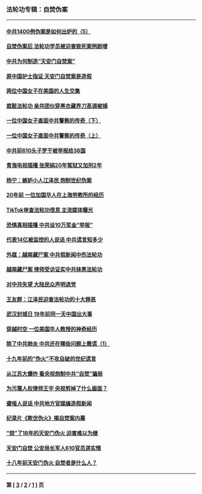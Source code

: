 ### 法轮功专辑：自焚伪案
---
#### [中共1400例伪案是如何出炉的（5）](../../pages/nf5562/n13226831.md?05190430) 
#### [自焚伪案后 法轮功学员被迫害致死案例剧增](../../pages/nf5562/n13190600.md?05190430) 
#### [中共为何制造“天安门自焚案”](../../pages/nf5562/n13183270.md?05190430) 
#### [原中国护士指证 天安门自焚案是造假](../../pages/nf5562/n13172289.md?05190430) 
#### [两位中国女子在美国的人生交集](../../pages/nf5562/n13156138.md?05190430) 
#### [栽赃法轮功 亲共团伙穿黑衣藏界刀高调被捕](../../pages/nf5562/n13073780.md?05190430) 
#### [一位中国女子直面中共警察的传奇（下）](../../pages/nf5562/n12989706.md?05190430) 
#### [一位中国女子直面中共警察的传奇（上）](../../pages/nf5562/n12985072.md?05190430) 
#### [中共前610头子罗干被举报给38国](../../pages/nf5562/n12975419.md?05190430) 
#### [青海电视插播 张荣娟20年冤狱又加刑2年](../../pages/nf5562/n12738166.md?05190430) 
#### [杨宁：嫉妒小人江泽民 炮制世纪伪案](../../pages/nf5562/n12724108.md?05190430) 
#### [20年前 一位加国华人在上海劳教所的经历](../../pages/nf5562/n12707932.md?05190430) 
#### [TikTok审查法轮功信息 主流媒体曝光](../../pages/nf5562/n12362336.md?05190430) 
#### [恐惧真相插播 中共设10万奖金“举报”](../../pages/nf5562/n12306396.md?05190430) 
#### [代表14亿被监控的人说话 中共谎言知多少](../../pages/nf5562/n12297484.md?05190430) 
#### [外媒：越南藏尸案 中共假新闻中伤法轮功](../../pages/nf5562/n12264411.md?05190430) 
#### [越南藏尸案 律师受访证实中共抹黑法轮功](../../pages/nf5562/n12261878.md?05190430) 
#### [对中共失望 大陆民众声明退党](../../pages/nf5562/n12187315.md?05190430) 
#### [王友群：江泽民迫害法轮功的十大罪恶](../../pages/nf5562/n12169074.md?05190430) 
#### [武汉封城日 19年前同一天中国出大事](../../pages/nf5562/n12150901.md?05190430) 
#### [穿越时空  一位美国华人教授的神奇经历](../../pages/nf5562/n12097460.md?05190430) 
#### [除了中共肺炎 中共还在哪些问题上撒谎（1）](../../pages/nf5562/n11955770.md?05190430) 
#### [十九年前的“伪火”不攻自破的世纪谎言](../../pages/nf5562/n11813238.md?05190430) 
#### [从江苏大爆炸 看央视炮制中共“自焚”骗局](../../pages/nf5562/n11140275.md?05190430) 
#### [为污蔑人权律师王宇 央视剪掉了什么画面？](../../pages/nf5562/n11130142.md?05190430) 
#### [聋哑人说话 中共地方官媒编造假新闻](../../pages/nf5562/n11006067.md?05190430) 
#### [纪录片《欺世伪火》揭自焚案内幕](../../pages/nf5562/n11002664.md?05190430) 
#### [“烧”了18年的天安门伪火 迫害难以为继](../../pages/nf5562/n10996660.md?05190430) 
#### [天安门自焚 公安局长军人610官员道实情](../../pages/nf5562/n10997098.md?05190430) 
#### [十八年前天安门伪火 自焚者是什么人？](../../pages/nf5562/n10996556.md?05190430) 

---
#### 第 [ [3](./3.md?05190430) / [2](./2.md?05190430) / [1](./1.md?05190430) ] 页
